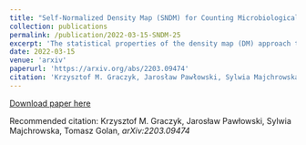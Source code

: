 ```yaml
---
title: "Self-Normalized Density Map (SNDM) for Counting Microbiological Objects"
collection: publications
permalink: /publication/2022-03-15-SNDM-25
excerpt: 'The statistical properties of the density map (DM) approach to counting microbiological objects on images are studied in detail. The DM is given by U2-Net. Two statistical methods for deep neural networks are utilized: the bootstrap and the Monte Carlo (MC) dropout. The detailed analysis of the uncertainties for the DM predictions leads to a deeper understanding of the DM model's deficiencies. Based on our investigation, we propose a self-normalization module in the network. The improved network model, called Self-Normalized Density Map (SNDM), can correct its output density map by itself to accurately predict the total number of objects in the image. The SNDM architecture outperforms the original model. Moreover, both statistical frameworks -- bootstrap and MC dropout -- have consistent statistical results for SNDM, which were not observed in the original model.'
date: 2022-03-15
venue: 'arxiv'
paperurl: 'https://arxiv.org/abs/2203.09474'
citation: 'Krzysztof M. Graczyk, Jarosław Pawłowski, Sylwia Majchrowska, Tomasz Golan, arXiv:2203.09474'
---
```


[Download paper here](https://arxiv.org/pdf/2203.09474)

Recommended citation: Krzysztof M. Graczyk, Jarosław Pawłowski, Sylwia Majchrowska, Tomasz Golan, <i>arXiv:2203.09474</i>
